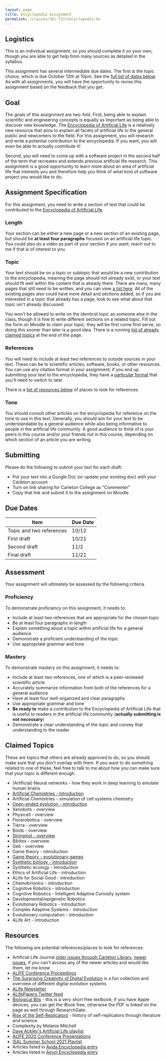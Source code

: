 ```yaml
---
layout: page
title: Encyclopedia Assignment
permalink: /classes/361-f22/encyclopedia-hw
---
```


## Logistics
This is an individual assignment, so you should complete it on your own, though you are able to get help from many sources as detailed in the syllabus.

This assignment has several intermediate due dates. The first is the topic choice, which is due October 12th at 10pm.
See the [full list of dates below](#due-dates).
As with all assignments, you will have the opportunity to revise this assignment based on the feedback that you get.

## Goal
The goals of this assignment are two-fold.
First, being able to explain scientific and engineering concepts is equally as important as being able to discover new knowledge.
The [Encyclopedia of Artificial Life](https://alife.org/encyclopedia/) is a relatively new resource that aims to explain all facets of artificial life to the general public and newcomers to the field.
For this assignment, you will research and write a potential contribution to the encyclopedia.
If you want, you will even be able to actually contribute it!

Second, you will need to come up with a software project in the second half of the term that recreates and extends previous artificial life research.
This assignment is a good opportunity to learn more about an area of artificial life that interests you and therefore help you think of what kind of software project you would like to do.

## Assignment Specification
For this assignment, you need to write a section of text that could be contributed to the [Encyclopedia of Artificial Life](https://alife.org/encyclopedia/). 

### Length
Your section can be either a new page or a new section of an existing page, but should be **at least four paragraphs** focused on an artificial life topic.
You could also do a video as part of your section if you want; reach out to me if that is of interest to you.

### Topic
Your text should be on a topic or subtopic that would be a new contribution to the encyclopedia, meaning the page should not already exist, or your text should fit well within the content that is already there.
There are many, many pages that still need to be written, and you can view [a list here](https://alife.org/encyclopedia/about/list-of-articles-to-write/). 
All of the existing pages also could have more detail and sections added, so if you are interested in a topic that already has a page, look to see what about that topic isn't already discussed.

You won't be allowed to write on the identical topic as someone else in the class, though it is fine to write different sections on a related topic. 
Fill out the form on Moodle to claim your topic; they will be first come first serve, so doing this sooner than later is a good idea. 
There is a running [list of already claimed topics](#claimed-topics) at the end of the page.

### References
You will need to include at least two references to outside sources in your text. 
These can be to scientific articles, software, books, or other resources. 
You can use any citation format in your assignment; if you end up submitting your text to the encyclopedia, they have a [particular format](https://alife.org/encyclopedia/about/how-to-contribute-to-the-alife-encyclopedia/) that you'll need to switch to later.

There is a [list of resources below](#resources) of places to look for references.

### Tone
You should consult other articles on the encyclopedia for reference on the tone to use in this text.
Generally, you should aim for your text to be understandable by a general audience while also being informative to people in the artificial life community.
A good audience to think of is your peers in this course and/or your friends not in this course, depending on which section of an article you are writing.

## Submitting
Please do the following to submit your text for each draft:
* Put your text into a Google Doc (or update your existing doc) with your Carleton account
* Turn on link sharing for Carleton College as "Commenter"
* Copy that link and submit it to the assignment on Moodle

## Due Dates

| Item | Due Date |
|------|----------|
| Topic and two references | 10/12 |
| First draft | 10/21 |
| Second draft | 11/2 |
| Final draft | 11/21 |

## Assessment
Your assignment will ultimately be assessed by the following criteria.

### Proficiency
To demonstrate proficiency on this assignment, it needs to:
* Include at least two references that are appropriate for the chosen topic
* Be at least four paragraphs in length
* Explain something about a topic within artificial life for a general audience
* Demonstrate a proficient understanding of the topic
* Use appropriate grammar and tone

### Mastery
To demonstrate mastery on this assignment, it needs to:
* Include at least two references, one of which is a peer-reviewed scientific article
* Accurately summarize information from both of the references for a general audience
* Have at least four well-organized and clear paragraphs
* Use appropriate grammar and tone
* **Be ready to** make a contribution to the Encyclopedia of Artificial Life that is useful to readers in the artificial life community (**actually submitting is not necessary**)
* Demonstrate a clear understanding of the topic and convey that understanding to the reader

## Claimed Topics
These are topics that others are already approved to do, so you should make sure that you don't overlap with them.
If you want to do something related to one of these, feel free to talk to me about how you can make sure that your topic is different enough.

* (Artificial) Neural networks - how they work in deep learning to emulate human brains
* [Artificial Chemistries - introduction](https://alife.org/encyclopedia/artificial-chemistry/artificial-chemistries/)
* Artificial Chemistries - simulation of cell systems chemistry
* [Open-ended evolution - introduction](https://alife.org/encyclopedia/introduction/open-ended-evolution/)
* Xenobots - overview
* Physicell - overview
* Florarobotica - overview
* Tierra - overview
* Boids - overview
* [Stringmol - overview](https://alife.org/encyclopedia/artificial-chemistry/stringmol/)
* Bibites - overview
* Geb - overview
* Game theory - introduction
* [Game theory - evolutionary games](https://alife.org/encyclopedia/game-theory/game-theory/)
* [Synthetic biology - introduction](https://alife.org/encyclopedia/introduction/synthetic-biology/)
* Synthetic ecology - introduction
* Ethics of Artificial Life - introduction
* ALife for Social Good - introduction
* Chemobrionics - introduction
* Cognitive Robotics - introduction
* Cognitive Robotics - Intelligent Adaptive Curiosity system
* Developmental/epigenetic Robotics
* Evolutionary Robotics - introduction
* Complex Adaptive Systems - introduction
* Evolutionary computation - introduction
* ALife Art - introduction

## Resources
The following are potential references/places to look for references:

* Artificial Life Journal [older issues through Carleton Library](https://browzine.com/libraries/319/journals/32148/issues/479445374), [newer issues](https://direct.mit.edu/artl), if you can't access any of the newer articles and would like them, let me know
* [ALIFE Conference Proceedings](https://direct.mit.edu/isal/volumes/browse-by-conference) 
* [The Surprising Creativity of Digital Evolution](https://direct.mit.edu/artl/article/26/2/274/93255/The-Surprising-Creativity-of-Digital-Evolution-A) is a fun collection and overview of different digital evolution systems
* [ALife Newsletter](https://alife.org/category/newsletter/)
* [ALifePapers Twitter feed](https://twitter.com/AlifePapers)
* [Biological Bits](https://users.monash.edu/~aland/BiologicalBits.html) - this is a very short free textbook; if you have Apple devices, you can get the iBook free, otherwise the PDF is linked on the page as well through ResearchGate.
* [Rise of the Self-Replicators](https://www.tim-taylor.com/selfrepbook/) - history of self-replicators through literature and science
* Complexity by Melanie Mitchell
* [Dave Ackley's Artificial Life playlist](https://www.youtube.com/playlist?list=PLm5k2NUmpIP-j5oOSEljDo3evg-wBIrMM)
* [ALIFE 2020 Conference Presentations](https://www.youtube.com/channel/UCu8L5ITvjH58rtmq8L7L_Tg)
* [ISAL Summer School 2021 Playlist](https://www.youtube.com/playlist?list=PLdq5pX0lUTK0PS5yM4Aqwki-Tl1wwepui)
* Articles listed in [Avida Encyclopedia entry](https://alife.org/encyclopedia/digital-evolution/avida/)
* Articles listed in [Aevol Encyclopedia entry](https://alife.org/encyclopedia/software-platforms/aevol/)
